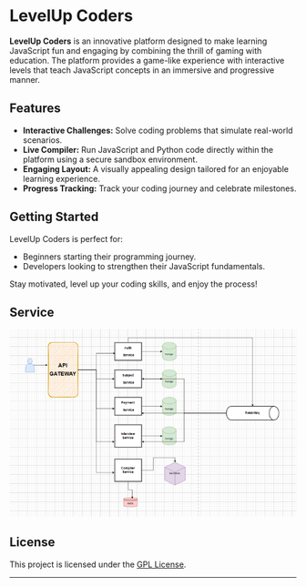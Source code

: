 # LevelUp Coders

**LevelUp Coders** is an innovative platform designed to make learning JavaScript fun and engaging by combining the thrill of gaming with education. The platform provides a game-like experience with interactive levels that teach JavaScript concepts in an immersive and progressive manner. 



## Features

- **Interactive Challenges:** Solve coding problems that simulate real-world scenarios.  
- **Live Compiler:** Run JavaScript and Python code directly within the platform using a secure sandbox environment.  
- **Engaging Layout:** A visually appealing design tailored for an enjoyable learning experience.  
- **Progress Tracking:** Track your coding journey and celebrate milestones.  


## Getting Started

LevelUp Coders is perfect for:
- Beginners starting their programming journey.  
- Developers looking to strengthen their JavaScript fundamentals.  

Stay motivated, level up your coding skills, and enjoy the process!

## Service

![Alt Text](levelUpSystemDesign.png)

## License

This project is licensed under the [GPL License](LICENSE).

---
